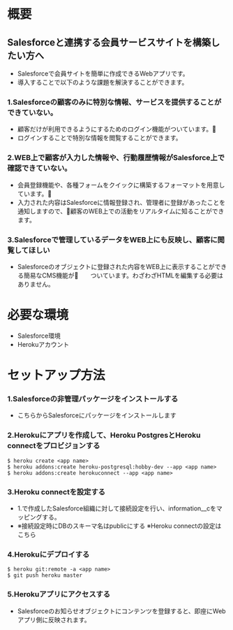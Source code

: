 # 概要
## Salesforceと連携する会員サービスサイトを構築したい方へ
- Salesforceで会員サイトを簡単に作成できるWebアプリです。
- 導入することで以下のような課題を解決することができます。

### 1.Salesforceの顧客のみに特別な情報、サービスを提供することができていない。
- 顧客だけが利用できるようにするためのログイン機能がついています。
- ログインすることで特別な情報を閲覧することができます。

### 2.WEB上で顧客が入力した情報や、行動履歴情報がSalesforce上で確認できていない。
- 会員登録機能や、各種フォームをクイックに構築するフォーマットを用意しています。
- 入力された内容はSalesforceに情報登録され、管理者に登録があったことを通知しますので、顧客のWEB上での活動をリアルタイムに知ることができます。

### 3.Salesforceで管理しているデータをWEB上にも反映し、顧客に閲覧してほしい
- Salesforceのオブジェクトに登録された内容をWEB上に表示することができる簡易なCMS機能が　　ついています。わざわざHTMLを編集する必要はありません。

# 必要な環境
- Salesforce環境
- Herokuアカウント

# セットアップ方法
### 1.Salesforceの非管理パッケージをインストールする
- こちらからSalesforceにパッケージをインストールします

### 2.Herokuにアプリを作成して、Heroku PostgresとHeroku connectをプロビジョンする
```
$ heroku create <app name>
$ heroku addons:create heroku-postgresql:hobby-dev --app <app name>
$ heroku addons:create herokuconnect --app <app name>
```

### 3.Heroku connectを設定する
- 1.で作成したSalesforce組織に対して接続設定を行い、information__cをマッピングする。
- ※接続設定時にDBのスキーマ名はpublicにする ※Heroku connectの設定はこちら

### 4.Herokuにデプロイする
```
$ heroku git:remote -a <app name>
$ git push heroku master
```

### 5.Herokuアプリにアクセスする
- Salesforceのお知らせオブジェクトにコンテンツを登録すると、即座にWebアプリ側に反映されます。